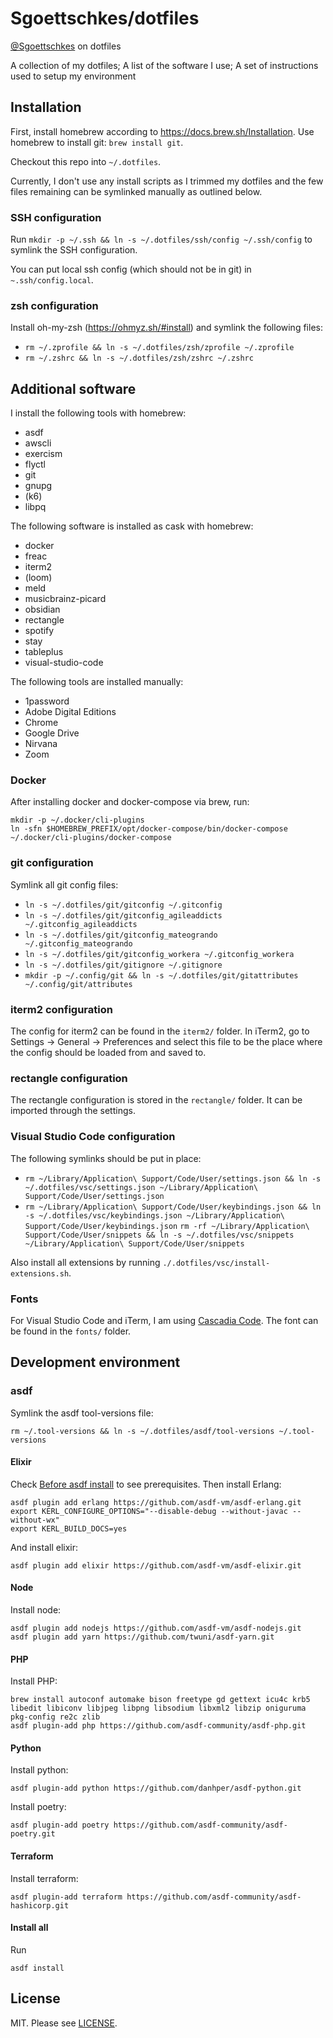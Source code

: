 Sgoettschkes/dotfiles
=====================

[@Sgoettschkes](https://twitter.com/Sgoettschkes) on dotfiles

A collection of my dotfiles; A list of the software I use; A set of instructions used to setup my environment

## Installation

First, install homebrew according to https://docs.brew.sh/Installation. Use homebrew to install git: `brew install git`.

Checkout this repo into `~/.dotfiles`.

Currently, I don't use any install scripts as I trimmed my dotfiles and the few files remaining can be symlinked manually as outlined below.

### SSH configuration

Run `mkdir -p ~/.ssh && ln -s ~/.dotfiles/ssh/config ~/.ssh/config` to symlink the SSH configuration.

You can put local ssh config (which should not be in git) in `~.ssh/config.local`.

### zsh configuration

Install oh-my-zsh (https://ohmyz.sh/#install) and symlink the following files:

* `rm ~/.zprofile && ln -s ~/.dotfiles/zsh/zprofile ~/.zprofile`
* `rm ~/.zshrc && ln -s ~/.dotfiles/zsh/zshrc ~/.zshrc`

## Additional software

I install the following tools with homebrew:

* asdf
* awscli
* exercism
* flyctl
* git
* gnupg
* (k6)
* libpq

The following software is installed as cask with homebrew:

* docker
* freac
* iterm2
* (loom)
* meld
* musicbrainz-picard
* obsidian
* rectangle
* spotify
* stay
* tableplus
* visual-studio-code

The following tools are installed manually:

* 1password
* Adobe Digital Editions
* Chrome
* Google Drive
* Nirvana
* Zoom

### Docker

After installing docker and docker-compose via brew, run:

```
mkdir -p ~/.docker/cli-plugins
ln -sfn $HOMEBREW_PREFIX/opt/docker-compose/bin/docker-compose ~/.docker/cli-plugins/docker-compose
```

### git configuration

Symlink all git config files:

* `ln -s ~/.dotfiles/git/gitconfig ~/.gitconfig`
* `ln -s ~/.dotfiles/git/gitconfig_agileaddicts ~/.gitconfig_agileaddicts`
* `ln -s ~/.dotfiles/git/gitconfig_mateogrando ~/.gitconfig_mateogrando`
* `ln -s ~/.dotfiles/git/gitconfig_workera ~/.gitconfig_workera`
* `ln -s ~/.dotfiles/git/gitignore ~/.gitignore`
* `mkdir -p ~/.config/git && ln -s ~/.dotfiles/git/gitattributes ~/.config/git/attributes`

### iterm2 configuration

The config for iterm2 can be found in the `iterm2/` folder. In iTerm2, go to Settings -> General -> Preferences and select this file to be the place where the config should be loaded from and saved to.

### rectangle configuration

The rectangle configuration is stored in the `rectangle/` folder. It can be imported through the settings.

### Visual Studio Code configuration

The following symlinks should be put in place:

* `rm ~/Library/Application\ Support/Code/User/settings.json && ln -s ~/.dotfiles/vsc/settings.json ~/Library/Application\ Support/Code/User/settings.json`
* `rm ~/Library/Application\ Support/Code/User/keybindings.json && ln -s ~/.dotfiles/vsc/keybindings.json ~/Library/Application\ Support/Code/User/keybindings.json`
`rm -rf ~/Library/Application\ Support/Code/User/snippets && ln -s ~/.dotfiles/vsc/snippets ~/Library/Application\ Support/Code/User/snippets`

Also install all extensions by running `./.dotfiles/vsc/install-extensions.sh`.

### Fonts

For Visual Studio Code and iTerm, I am using [Cascadia Code](https://github.com/microsoft/cascadia-code). The font can be found in the `fonts/` folder.

## Development environment

### asdf

Symlink the asdf tool-versions file:

`rm ~/.tool-versions && ln -s ~/.dotfiles/asdf/tool-versions ~/.tool-versions`
#### Elixir

Check [Before asdf install](https://github.com/asdf-vm/asdf-erlang#before-asdf-install) to see prerequisites. Then install Erlang:

```
asdf plugin add erlang https://github.com/asdf-vm/asdf-erlang.git
export KERL_CONFIGURE_OPTIONS="--disable-debug --without-javac --without-wx"
export KERL_BUILD_DOCS=yes
```

And install elixir:

```
asdf plugin add elixir https://github.com/asdf-vm/asdf-elixir.git
```

#### Node

Install node:

```
asdf plugin add nodejs https://github.com/asdf-vm/asdf-nodejs.git
asdf plugin add yarn https://github.com/twuni/asdf-yarn.git
```

#### PHP

Install PHP:

```
brew install autoconf automake bison freetype gd gettext icu4c krb5 libedit libiconv libjpeg libpng libsodium libxml2 libzip oniguruma pkg-config re2c zlib
asdf plugin-add php https://github.com/asdf-community/asdf-php.git
```

#### Python

Install python:

```
asdf plugin-add python https://github.com/danhper/asdf-python.git
```

Install poetry:

```
asdf plugin-add poetry https://github.com/asdf-community/asdf-poetry.git
```

#### Terraform

Install terraform:

```
asdf plugin-add terraform https://github.com/asdf-community/asdf-hashicorp.git
```

#### Install all

Run

```
asdf install
```

## License

MIT. Please see [LICENSE](LICENSE).
